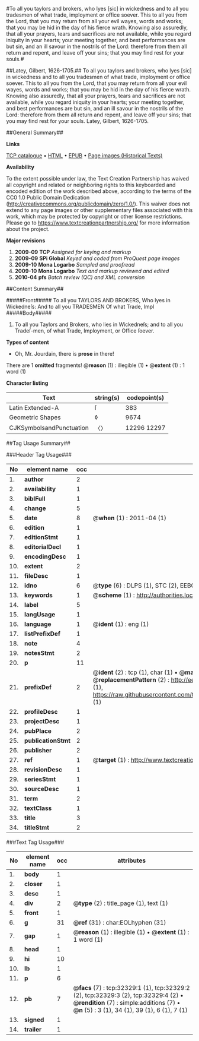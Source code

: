 #To all you taylors and brokers, who lyes [sic] in wickedness and to all you tradesmen of what trade, imployment or office soever. This to all you from the Lord, that you may return from all your evil wayes, words and works; that you may be hid in the day of his fierce wrath. Knowing also assuredly, that all your prayers, tears and sacrifices are not available, while you regard iniquity in your hearts; your meeting together, and best performances are but sin, and an ill savour in the nostrils of the Lord: therefore from them all return and repent, and leave off your sins; that you may find rest for your souls.#

##Latey, Gilbert, 1626-1705.##
To all you taylors and brokers, who lyes [sic] in wickedness and to all you tradesmen of what trade, imployment or office soever. This to all you from the Lord, that you may return from all your evil wayes, words and works; that you may be hid in the day of his fierce wrath. Knowing also assuredly, that all your prayers, tears and sacrifices are not available, while you regard iniquity in your hearts; your meeting together, and best performances are but sin, and an ill savour in the nostrils of the Lord: therefore from them all return and repent, and leave off your sins; that you may find rest for your souls.
Latey, Gilbert, 1626-1705.

##General Summary##

**Links**

[TCP catalogue](http://www.ota.ox.ac.uk/tcp/)  • 
[HTML](http://tei.it.ox.ac.uk/tcp/Texts-HTML/free/A49/A49691.html)  • 
[EPUB](http://tei.it.ox.ac.uk/tcp/Texts-EPUB/free/A49/A49691.epub) • 
[Page images (Historical Texts)](https://historicaltexts.jisc.ac.uk/eebo-99827905e)

**Availability**

To the extent possible under law, the Text Creation Partnership has waived all copyright and related or neighboring rights to this keyboarded and encoded edition of the work described above, according to the terms of the CC0 1.0 Public Domain Dedication (http://creativecommons.org/publicdomain/zero/1.0/). This waiver does not extend to any page images or other supplementary files associated with this work, which may be protected by copyright or other license restrictions. Please go to https://www.textcreationpartnership.org/ for more information about the project.

**Major revisions**

1. __2009-09__ __TCP__ *Assigned for keying and markup*
1. __2009-09__ __SPi Global__ *Keyed and coded from ProQuest page images*
1. __2009-10__ __Mona Logarbo__ *Sampled and proofread*
1. __2009-10__ __Mona Logarbo__ *Text and markup reviewed and edited*
1. __2010-04__ __pfs__ *Batch review (QC) and XML conversion*

##Content Summary##

#####Front#####
To all you TAYLORS AND BROKERS, Who lyes in Wickedneſs: And to all you TRADESMEN Of what Trade, Impl
#####Body#####

1. To all you Taylors and Brokers, who lies in Wickedneſs; and to all you Tradeſ-men, of what Trade, Imployment, or Office ſoever.

**Types of content**

  * Oh, Mr. Jourdain, there is **prose** in there!

There are 1 **omitted** fragments! 
 @__reason__ (1) : illegible (1)  •  @__extent__ (1) : 1 word (1)

**Character listing**


|Text|string(s)|codepoint(s)|
|---|---|---|
|Latin Extended-A|ſ|383|
|Geometric Shapes|◊|9674|
|CJKSymbolsandPunctuation|〈〉|12296 12297|

##Tag Usage Summary##

###Header Tag Usage###

|No|element name|occ|attributes|
|---|---|---|---|
|1.|__author__|2||
|2.|__availability__|1||
|3.|__biblFull__|1||
|4.|__change__|5||
|5.|__date__|8| @__when__ (1) : 2011-04 (1)|
|6.|__edition__|1||
|7.|__editionStmt__|1||
|8.|__editorialDecl__|1||
|9.|__encodingDesc__|1||
|10.|__extent__|2||
|11.|__fileDesc__|1||
|12.|__idno__|6| @__type__ (6) : DLPS (1), STC (2), EEBO-CITATION (1), PROQUEST (1), VID (1)|
|13.|__keywords__|1| @__scheme__ (1) : http://authorities.loc.gov/ (1)|
|14.|__label__|5||
|15.|__langUsage__|1||
|16.|__language__|1| @__ident__ (1) : eng (1)|
|17.|__listPrefixDef__|1||
|18.|__note__|4||
|19.|__notesStmt__|2||
|20.|__p__|11||
|21.|__prefixDef__|2| @__ident__ (2) : tcp (1), char (1)  •  @__matchPattern__ (2) : ([0-9\-]+):([0-9IVX]+) (1), (.+) (1)  •  @__replacementPattern__ (2) : http://eebo.chadwyck.com/downloadtiff?vid=$1&page=$2 (1), https://raw.githubusercontent.com/textcreationpartnership/Texts/master/tcpchars.xml#$1 (1)|
|22.|__profileDesc__|1||
|23.|__projectDesc__|1||
|24.|__pubPlace__|2||
|25.|__publicationStmt__|2||
|26.|__publisher__|2||
|27.|__ref__|1| @__target__ (1) : http://www.textcreationpartnership.org/docs/. (1)|
|28.|__revisionDesc__|1||
|29.|__seriesStmt__|1||
|30.|__sourceDesc__|1||
|31.|__term__|2||
|32.|__textClass__|1||
|33.|__title__|3||
|34.|__titleStmt__|2||


###Text Tag Usage###

|No|element name|occ|attributes|
|---|---|---|---|
|1.|__body__|1||
|2.|__closer__|1||
|3.|__desc__|1||
|4.|__div__|2| @__type__ (2) : title_page (1), text (1)|
|5.|__front__|1||
|6.|__g__|31| @__ref__ (31) : char:EOLhyphen (31)|
|7.|__gap__|1| @__reason__ (1) : illegible (1)  •  @__extent__ (1) : 1 word (1)|
|8.|__head__|1||
|9.|__hi__|10||
|10.|__lb__|1||
|11.|__p__|6||
|12.|__pb__|7| @__facs__ (7) : tcp:32329:1 (1), tcp:32329:2 (2), tcp:32329:3 (2), tcp:32329:4 (2)  •  @__rendition__ (7) : simple:additions (7)  •  @__n__ (5) : 3 (1), 34 (1), 39 (1), 6 (1), 7 (1)|
|13.|__signed__|1||
|14.|__trailer__|1||
